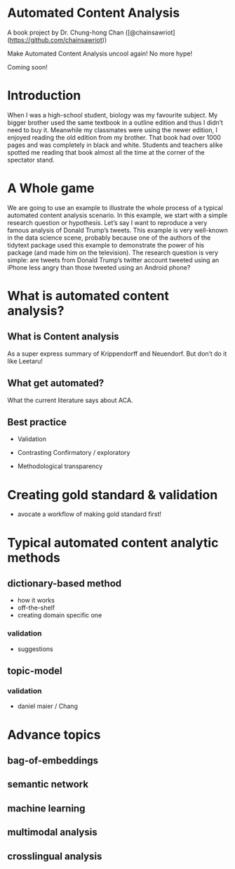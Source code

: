 # Automated Content Analysis

A book project by Dr. Chung-hong Chan
(\[@chainsawriot\](<https://github.com/chainsawriot>))

Make Automated Content Analysis uncool again\! No more hype\!

Coming soon\!

# Introduction

When I was a high-school student, biology was my favourite subject. My
bigger brother used the same textbook in a outline edition and thus I
didn’t need to buy it. Meanwhile my classmates were using the newer
edition, I enjoyed reading the old edition from my brother. That book
had over 1000 pages and was completely in black and white. Students and
teachers alike spotted me reading that book almost all the time at the
corner of the spectator stand.

# A Whole game

We are going to use an example to illustrate the whole process of a
typical automated content analysis scenario. In this example, we start
with a simple research question or hypothesis. Let’s say I want to
reproduce a very famous analysis of Donald Trump’s tweets. This example
is very well-known in the data science scene, probably because one of
the authors of the tidytext package used this example to demonstrate the
power of his package (and made him on the television). The research
question is very simple: are tweets from Donald Trump’s twitter account
tweeted using an iPhone less angry than those tweeted using an Android
phone?

# What is automated content analysis?

## What is Content analysis

As a super express summary of Krippendorff and Neuendorf. But don’t do
it like Leetaru\!

## What get automated?

What the current literature says about ACA.

## Best practice

  - Validation

  - Contrasting Confirmatory / exploratory

  - Methodological transparency

# Creating gold standard & validation

  - avocate a workflow of making gold standard first\!

# Typical automated content analytic methods

## dictionary-based method

  - how it works
  - off-the-shelf
  - creating domain specific one

### validation

  - suggestions

## topic-model

### validation

  - daniel maier / Chang

# Advance topics

## bag-of-embeddings

## semantic network

## machine learning

## multimodal analysis

## crosslingual analysis
